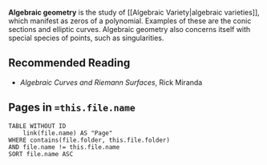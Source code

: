 **Algebraic geometry** is the study of [[Algebraic Variety|algebraic varieties]], which manifest as zeros of a polynomial. Examples of these are the conic sections and elliptic curves. Algebraic geometry also concerns itself with special species of points, such as singularities.
## Recommended Reading
 - *Algebraic Curves and Riemann Surfaces*, Rick Miranda
## Pages in `=this.file.name`
```dataview
TABLE WITHOUT ID
	link(file.name) AS "Page"
WHERE contains(file.folder, this.file.folder)
AND file.name != this.file.name
SORT file.name ASC
```